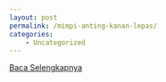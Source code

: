 ```yaml
---
layout: post
permalink: /mimpi-anting-kanan-lepas/
categories:
    - Uncategorized
---
```


[Baca Selengkapnya](/10)